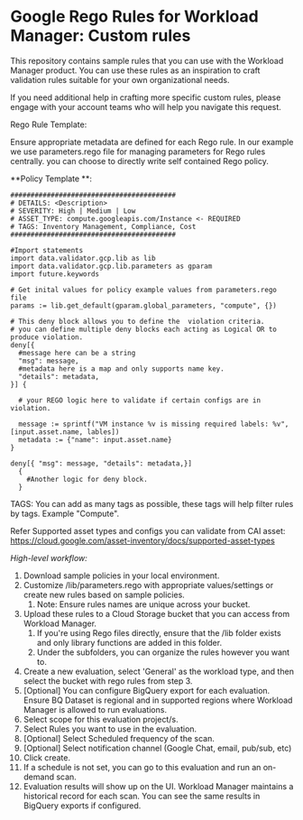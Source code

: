 # Google Rego Rules for Workload Manager: Custom rules

This repository contains sample rules that you can use with the Workload Manager product. You can use these rules as an inspiration to craft validation rules suitable for your own organizational needs.

If you need additional help in crafting more specific custom rules, please engage with your account teams who will help you navigate this request.

Rego Rule Template:

Ensure appropriate metadata are defined for each Rego rule.
In our example we use parameters.rego file for managing parameters for Rego rules centrally. you can choose to directly write self contained Rego policy.

**Policy Template **:
```
#########################################
# DETAILS: <Description>  
# SEVERITY: High | Medium | Low
# ASSET_TYPE: compute.googleapis.com/Instance <- REQUIRED
# TAGS: Inventory Management, Compliance, Cost
#########################################

#Import statements
import data.validator.gcp.lib as lib
import data.validator.gcp.lib.parameters as gparam
import future.keywords

# Get inital values for policy example values from parameters.rego file
params := lib.get_default(gparam.global_parameters, "compute", {})

# This deny block allows you to define the  violation criteria.
# you can define multiple deny blocks each acting as Logical OR to produce violation.  
deny[{
  #message here can be a string
  "msg": message,
  #metadata here is a map and only supports name key.
  "details": metadata,
}] {

  # your REGO logic here to validate if certain configs are in violation.

  message := sprintf("VM instance %v is missing required labels: %v", [input.asset.name, lables])
  metadata := {"name": input.asset.name}
}

deny[{ "msg": message, "details": metadata,}]
  {
    #Another logic for deny block.
  }

```
TAGS: You can add as many tags as possible, these tags will help filter rules by tags. Example "Compute".

Refer Supported asset types and configs you can validate from CAI asset: https://cloud.google.com/asset-inventory/docs/supported-asset-types

*High-level workflow:*

1. Download sample policies in your local environment.
1. Customize /lib/parameters.rego with appropriate values/settings or create new rules based on sample policies.
   1. Note: Ensure rules names are unique across your bucket.
1. Upload these rules to a Cloud Storage bucket that you can access from  Workload Manager.
   1. If you're using Rego files directly, ensure that the /lib folder exists and only library functions are added in this folder.
   1. Under the subfolders, you can organize the rules however you want to.
1. Create a new evaluation, select 'General' as the workload type, and  then select the bucket with rego rules from step 3.
1. [Optional] You can configure BigQuery export for each evaluation. Ensure BQ Dataset is regional and in supported regions where Workload Manager is allowed to run evaluations.
1. Select scope for this evaluation project/s.
1. Select Rules you want to use in the evaluation.
1. [Optional] Select Scheduled frequency of the scan.
1. [Optional] Select notification channel (Google Chat, email, pub/sub, etc)
1. Click create.
1. If a schedule is not set, you can go to this evaluation and run an on-demand scan.
1. Evaluation results will show up on the UI. Workload Manager maintains a historical record for each scan. You can see the same results in BigQuery exports if configured.

